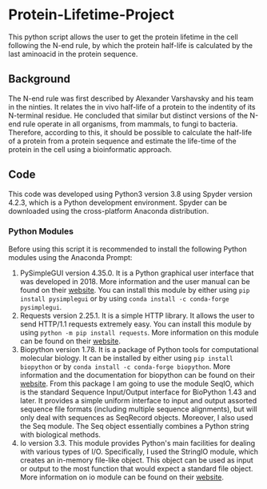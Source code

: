 # Protein-Lifetime-Project
This python script allows the user to get the protein lifetime in the cell following the N-end rule, by which the protein half-life is calculated by the last aminoacid in the protein sequence.

## Background
The N-end rule was first described by Alexander Varshavsky and his team in the ninties. It relates the in vivo half-life of a protein to the indentity of its N-terminal residue. He concluded that similar but distinct versions of the N-end rule operate in all organisms, from mammals, to fungi to bacteria. Therefore, according to this, it should be possible to calculate the half-life of a protein from a protein sequence and estimate the life-time of the protein in the cell using a bioinformatic approach.

## Code
This code was developed using Python3 version 3.8 using Spyder version 4.2.3, which is a Python development environment. Spyder can be downloaded using the cross-platform Anaconda distribution.

### Python Modules
Before using this script it is recommended to install the following Python modules using the Anaconda Prompt:

1. PySimpleGUI version 4.35.0. It is a Python graphical user interface that was developed in 2018. More information and the user manual can be found on their [website](https://pysimplegui.readthedocs.io/en/latest/). You can install this module by either using `pip install pysimplegui` or by using `conda install -c conda-forge pysimplegui`.
2. Requests version 2.25.1. It is a simple HTTP library. It allows the user to send HTTP/1.1 requests extremely easy. You can install this module by using `python -m pip install requests`. More information on this module can be found on their [website](https://requests.readthedocs.io/en/master/).
3. Biopython version 1.78. It is a package of Python tools for computational molecular biology. It can be installed by either using `pip install biopython` or by `conda install -c conda-forge biopython`. More information and the documentation for biopython can be found on their [website](https://biopython.org/wiki/Documentation). From this package I am going to use the module SeqIO, which is the standard Sequence Input/Output interface for BioPython 1.43 and later. It provides a simple uniform interface to input and output assorted sequence file formats (including multiple sequence alignments), but will only deal with sequences as SeqRecord objects. Moreover, I also used the Seq module. The Seq object essentially combines a Python string with biological methods.
4. Io version 3.3. This module provides Python's main facilities for dealing with various types of I/O. Specifically, I used the StringIO module, which creates an in-memory file-like object. This object can be used as input or output to the most function that would expect a standard file object. More information on io module can be found on their [website](https://docs.python.org/3/library/io.html).
